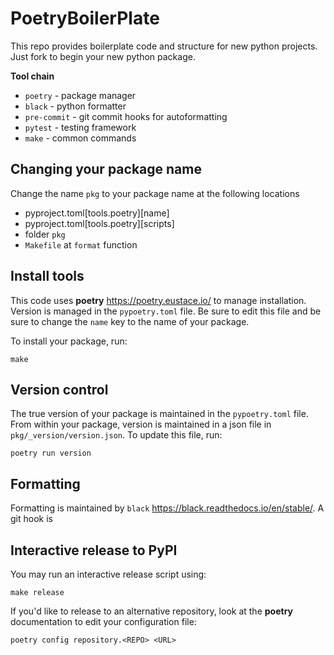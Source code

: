 # PoetryBoilerPlate

This repo provides boilerplate code and structure for new python projects. Just fork to begin your new python package.

**Tool chain**

* `poetry` - package manager
* `black` - python formatter
* `pre-commit` - git commit hooks for autoformatting
* `pytest` - testing framework
* `make` - common commands

## Changing your package name

Change the name `pkg` to your package name at the following locations

* pyproject.toml[tools.poetry][name]
* pyproject.toml[tools.poetry][scripts]
* folder `pkg`
* `Makefile` at `format` function

## Install tools

This code uses **poetry** https://poetry.eustace.io/ to manage installation. Version is managed in the `pypoetry.toml`
file. Be sure to edit this file and be sure to change the `name` key to the name of your package.

To install your package, run:

```
make
```

## Version control

The true version of your package is maintained in the `pypoetry.toml` file. From within your package,
version is maintained in a json file in `pkg/_version/version.json`. To update this file, run:

```
poetry run version
```

## Formatting

Formatting is maintained by `black` https://black.readthedocs.io/en/stable/. A git hook is

## Interactive release to PyPI

You may run an interactive release script using:

```
make release
```

If you'd like to release to an alternative repository, look at the **poetry** documentation
to edit your configuration file:

```
poetry config repository.<REPO> <URL>
```

